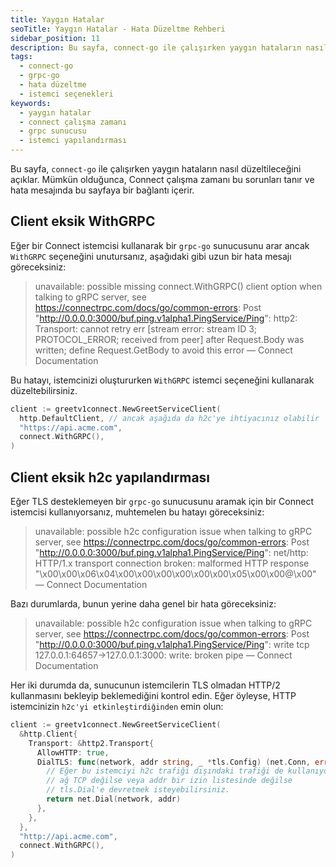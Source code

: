 ```yaml
---
title: Yaygın Hatalar
seoTitle: Yaygın Hatalar - Hata Düzeltme Rehberi
sidebar_position: 11
description: Bu sayfa, connect-go ile çalışırken yaygın hataların nasıl düzeltileceğini açıklar. Hataların belirlenmesi ve çözümlerine yönelik bilgiler sunar.
tags: 
  - connect-go
  - grpc-go
  - hata düzeltme
  - istemci seçenekleri
keywords: 
  - yaygın hatalar
  - connect çalışma zamanı
  - grpc sunucusu
  - istemci yapılandırması
---
```

Bu sayfa, `connect-go` ile çalışırken yaygın hataların nasıl düzeltileceğini açıklar. Mümkün olduğunca, Connect çalışma zamanı bu sorunları tanır ve hata mesajında bu sayfaya bir bağlantı içerir.

## Client eksik WithGRPC

Eğer bir Connect istemcisi kullanarak bir `grpc-go` sunucusunu arar ancak `WithGRPC` seçeneğini unutursanız, aşağıdaki gibi uzun bir hata mesajı göreceksiniz:

> unavailable: possible missing connect.WithGRPC() client option when talking to
> gRPC server, see https://connectrpc.com/docs/go/common-errors: Post
> "http://0.0.0.0:3000/buf.ping.v1alpha1.PingService/Ping": http2: Transport:
> cannot retry err [stream error: stream ID 3; PROTOCOL_ERROR; received from
> peer] after Request.Body was written; define Request.GetBody to avoid this
> error
> — Connect Documentation

Bu hatayı, istemcinizi oluştururken `WithGRPC` istemci seçeneğini kullanarak düzeltebilirsiniz.

```go
client := greetv1connect.NewGreetServiceClient(
  http.DefaultClient, // ancak aşağıda da h2c'ye ihtiyacınız olabilir
  "https://api.acme.com",
  connect.WithGRPC(),
)
```

## Client eksik h2c yapılandırması

Eğer TLS desteklemeyen bir `grpc-go` sunucusunu aramak için bir Connect istemcisi kullanıyorsanız, muhtemelen bu hatayı göreceksiniz:

> unavailable: possible h2c configuration issue when talking to gRPC server, see
> https://connectrpc.com/docs/go/common-errors: Post
> "http://0.0.0.0:3000/buf.ping.v1alpha1.PingService/Ping": net/http: HTTP/1.x
> transport connection broken: malformed HTTP response
> "\x00\x00\x06\x04\x00\x00\x00\x00\x00\x00\x05\x00\x00@\x00"
> — Connect Documentation

Bazı durumlarda, bunun yerine daha genel bir hata göreceksiniz:

> unavailable: possible h2c configuration issue when talking to gRPC server, see
> https://connectrpc.com/docs/go/common-errors: Post
> "http://0.0.0.0:3000/buf.ping.v1alpha1.PingService/Ping": write tcp
> 127.0.0.1:64657->127.0.0.1:3000: write: broken pipe
> — Connect Documentation

Her iki durumda da, sunucunun istemcilerin TLS olmadan HTTP/2 kullanmasını bekleyip beklemediğini kontrol edin. Eğer öyleyse, HTTP istemcinizin `h2c'yi etkinleştirdiğinden` emin olun:

```go
client := greetv1connect.NewGreetServiceClient(
  &http.Client{
    Transport: &http2.Transport{
      AllowHTTP: true,
      DialTLS: func(network, addr string, _ *tls.Config) (net.Conn, error) {
        // Eğer bu istemciyi h2c trafiği dışındaki trafiği de kullanıyorsanız,
        // ağ TCP değilse veya addr bir izin listesinde değilse
        // tls.Dial'e devretmek isteyebilirsiniz.
        return net.Dial(network, addr)
      },
    },
  },
  "http://api.acme.com",
  connect.WithGRPC(),
)
```